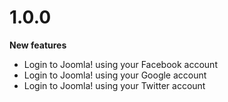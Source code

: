# 1.0.0

**New features**

* Login to Joomla! using your Facebook account
* Login to Joomla! using your Google account
* Login to Joomla! using your Twitter account
